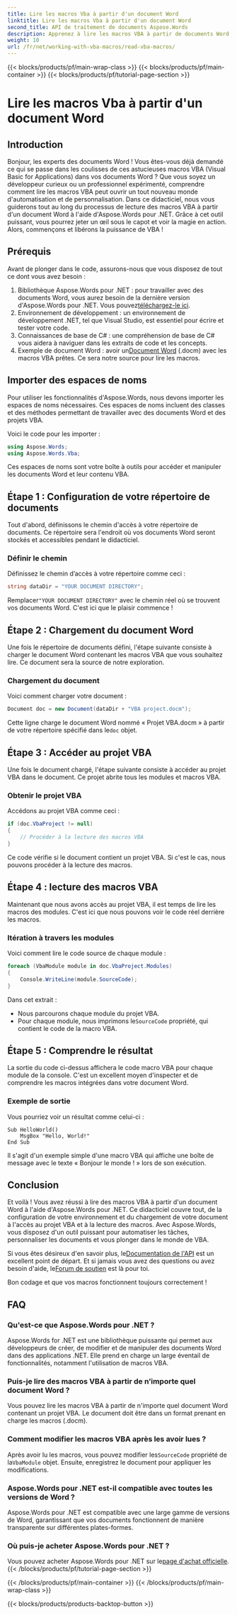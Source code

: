 ```yaml
---
title: Lire les macros Vba à partir d'un document Word
linktitle: Lire les macros Vba à partir d'un document Word
second_title: API de traitement de documents Aspose.Words
description: Apprenez à lire les macros VBA à partir de documents Word à l'aide d'Aspose.Words pour .NET. Suivez notre guide détaillé pour une automatisation transparente des documents !
weight: 10
url: /fr/net/working-with-vba-macros/read-vba-macros/
---
```


{{< blocks/products/pf/main-wrap-class >}}
{{< blocks/products/pf/main-container >}}
{{< blocks/products/pf/tutorial-page-section >}}

# Lire les macros Vba à partir d'un document Word

## Introduction

Bonjour, les experts des documents Word ! Vous êtes-vous déjà demandé ce qui se passe dans les coulisses de ces astucieuses macros VBA (Visual Basic for Applications) dans vos documents Word ? Que vous soyez un développeur curieux ou un professionnel expérimenté, comprendre comment lire les macros VBA peut ouvrir un tout nouveau monde d'automatisation et de personnalisation. Dans ce didacticiel, nous vous guiderons tout au long du processus de lecture des macros VBA à partir d'un document Word à l'aide d'Aspose.Words pour .NET. Grâce à cet outil puissant, vous pourrez jeter un œil sous le capot et voir la magie en action. Alors, commençons et libérons la puissance de VBA !

## Prérequis

Avant de plonger dans le code, assurons-nous que vous disposez de tout ce dont vous avez besoin :

1.  Bibliothèque Aspose.Words pour .NET : pour travailler avec des documents Word, vous aurez besoin de la dernière version d'Aspose.Words pour .NET. Vous pouvez[téléchargez-le ici](https://releases.aspose.com/words/net/).
2. Environnement de développement : un environnement de développement .NET, tel que Visual Studio, est essentiel pour écrire et tester votre code.
3. Connaissances de base de C# : une compréhension de base de C# vous aidera à naviguer dans les extraits de code et les concepts.
4.  Exemple de document Word : avoir un[Document Word](https://github.com/aspose-words/Aspose.Words-for-.NET/raw/99ba2a2d8b5d650deb40106225f383376b8b4bc6/Examples/Data/VBA%20project.docm) (.docm) avec les macros VBA prêtes. Ce sera notre source pour lire les macros.

## Importer des espaces de noms

Pour utiliser les fonctionnalités d'Aspose.Words, nous devons importer les espaces de noms nécessaires. Ces espaces de noms incluent des classes et des méthodes permettant de travailler avec des documents Word et des projets VBA.

Voici le code pour les importer :

```csharp
using Aspose.Words;
using Aspose.Words.Vba;
```

Ces espaces de noms sont votre boîte à outils pour accéder et manipuler les documents Word et leur contenu VBA.

## Étape 1 : Configuration de votre répertoire de documents

Tout d'abord, définissons le chemin d'accès à votre répertoire de documents. Ce répertoire sera l'endroit où vos documents Word seront stockés et accessibles pendant le didacticiel.

### Définir le chemin

Définissez le chemin d’accès à votre répertoire comme ceci :

```csharp
string dataDir = "YOUR DOCUMENT DIRECTORY";
```

 Remplacer`"YOUR DOCUMENT DIRECTORY"` avec le chemin réel où se trouvent vos documents Word. C'est ici que le plaisir commence !

## Étape 2 : Chargement du document Word

Une fois le répertoire de documents défini, l'étape suivante consiste à charger le document Word contenant les macros VBA que vous souhaitez lire. Ce document sera la source de notre exploration.

### Chargement du document

Voici comment charger votre document :

```csharp
Document doc = new Document(dataDir + "VBA project.docm");
```

 Cette ligne charge le document Word nommé « Projet VBA.docm » à partir de votre répertoire spécifié dans le`doc` objet.

## Étape 3 : Accéder au projet VBA

Une fois le document chargé, l'étape suivante consiste à accéder au projet VBA dans le document. Ce projet abrite tous les modules et macros VBA.

### Obtenir le projet VBA

Accédons au projet VBA comme ceci :

```csharp
if (doc.VbaProject != null)
{
    // Procéder à la lecture des macros VBA
}
```

Ce code vérifie si le document contient un projet VBA. Si c'est le cas, nous pouvons procéder à la lecture des macros.

## Étape 4 : lecture des macros VBA

Maintenant que nous avons accès au projet VBA, il est temps de lire les macros des modules. C'est ici que nous pouvons voir le code réel derrière les macros.

### Itération à travers les modules

Voici comment lire le code source de chaque module :

```csharp
foreach (VbaModule module in doc.VbaProject.Modules)
{
    Console.WriteLine(module.SourceCode);
}
```

Dans cet extrait :
- Nous parcourons chaque module du projet VBA.
-  Pour chaque module, nous imprimons le`SourceCode` propriété, qui contient le code de la macro VBA.

## Étape 5 : Comprendre le résultat

La sortie du code ci-dessus affichera le code macro VBA pour chaque module de la console. C'est un excellent moyen d'inspecter et de comprendre les macros intégrées dans votre document Word.

### Exemple de sortie

Vous pourriez voir un résultat comme celui-ci :

```
Sub HelloWorld()
    MsgBox "Hello, World!"
End Sub
```

Il s'agit d'un exemple simple d'une macro VBA qui affiche une boîte de message avec le texte « Bonjour le monde ! » lors de son exécution.

## Conclusion

Et voilà ! Vous avez réussi à lire des macros VBA à partir d'un document Word à l'aide d'Aspose.Words pour .NET. Ce didacticiel couvre tout, de la configuration de votre environnement et du chargement de votre document à l'accès au projet VBA et à la lecture des macros. Avec Aspose.Words, vous disposez d'un outil puissant pour automatiser les tâches, personnaliser les documents et vous plonger dans le monde de VBA.

 Si vous êtes désireux d'en savoir plus, le[Documentation de l'API](https://reference.aspose.com/words/net/) est un excellent point de départ. Et si jamais vous avez des questions ou avez besoin d'aide, le[Forum de soutien](https://forum.aspose.com/c/words/8) est là pour toi.

Bon codage et que vos macros fonctionnent toujours correctement !

## FAQ

### Qu'est-ce que Aspose.Words pour .NET ?  
Aspose.Words for .NET est une bibliothèque puissante qui permet aux développeurs de créer, de modifier et de manipuler des documents Word dans des applications .NET. Elle prend en charge un large éventail de fonctionnalités, notamment l'utilisation de macros VBA.

### Puis-je lire des macros VBA à partir de n’importe quel document Word ?  
Vous pouvez lire les macros VBA à partir de n'importe quel document Word contenant un projet VBA. Le document doit être dans un format prenant en charge les macros (.docm).

### Comment modifier les macros VBA après les avoir lues ?  
 Après avoir lu les macros, vous pouvez modifier les`SourceCode` propriété de la`VbaModule` objet. Ensuite, enregistrez le document pour appliquer les modifications.

### Aspose.Words pour .NET est-il compatible avec toutes les versions de Word ?  
Aspose.Words pour .NET est compatible avec une large gamme de versions de Word, garantissant que vos documents fonctionnent de manière transparente sur différentes plates-formes.

### Où puis-je acheter Aspose.Words pour .NET ?  
 Vous pouvez acheter Aspose.Words pour .NET sur le[page d'achat officielle](https://purchase.aspose.com/buy).
{{< /blocks/products/pf/tutorial-page-section >}}

{{< /blocks/products/pf/main-container >}}
{{< /blocks/products/pf/main-wrap-class >}}

{{< blocks/products/products-backtop-button >}}
